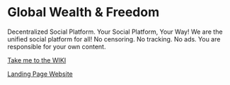 # Global Wealth & Freedom
 Decentralized Social Platform. Your Social Platform, Your Way! We are the unified social platform for all! No censoring. No tracking. No ads. You are responsible for your own content.


[Take me to the WIKI](https://github.com/NlaakStudiosLLC/global-weallth-and-freedom/wiki)


[Landing Page Website](https://github.com/NlaakStudiosLLC/com.nlaak.gwf.landing.www)

